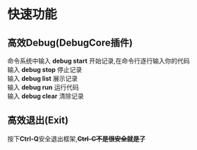 # 快速功能
## 高效Debug(DebugCore插件)
命令系统中输入 **debug start** 开始记录,在命令行逐行输入你的代码   
输入 **debug stop** 停止记录  
输入 **debug list** 展示记录  
输入 **debug run** 运行代码  
输入 **debug clear** 清除记录  

## 高效退出(Exit)
按下**Ctrl-Q**安全退出框架,**~~Ctrl-C不是很安全就是了~~**